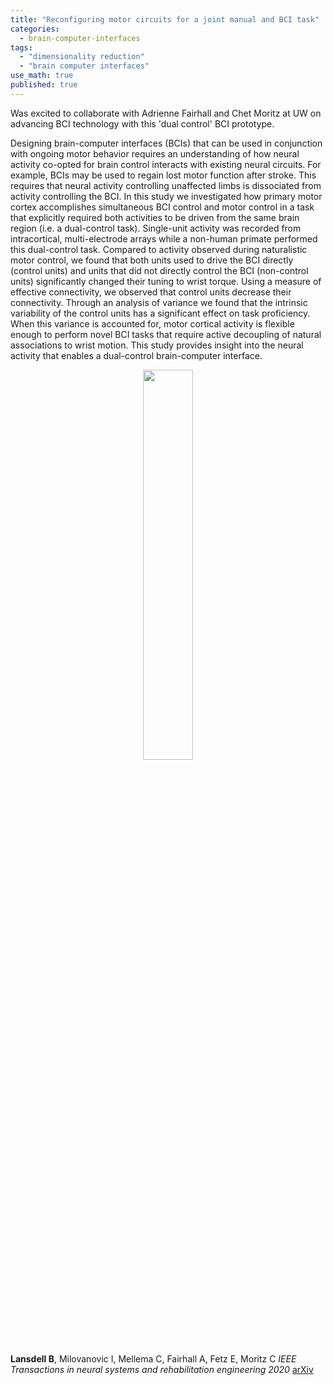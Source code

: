 ```yaml
---
title: "Reconfiguring motor circuits for a joint manual and BCI task"
categories:
  - brain-computer-interfaces
tags:
  - "dimensionality reduction"
  - "brain computer interfaces"
use_math: true
published: true
---
```


Was excited to collaborate with Adrienne Fairhall and Chet Moritz at UW on advancing BCI technology with this 'dual control' BCI prototype.

Designing brain-computer interfaces (BCIs) that can be used in conjunction with ongoing motor behavior requires an understanding of how neural activity co-opted for brain control interacts with existing neural circuits. For example, BCIs may be used to regain lost motor function after stroke. This requires that neural activity controlling unaffected limbs is dissociated from activity controlling the BCI. In this study we investigated how primary motor cortex accomplishes simultaneous BCI control and motor control in a task that explicitly required both activities to be driven from the same brain region (i.e. a dual-control task). Single-unit activity was recorded from intracortical, multi-electrode arrays while a non-human primate performed this dual-control task. Compared to activity observed during naturalistic motor control, we found that both units used to drive the BCI directly (control units) and units that did not directly control the BCI (non-control units) significantly changed their tuning to wrist torque. Using a measure of effective connectivity, we observed that control units decrease their connectivity. Through an analysis of variance we found that the intrinsic variability of the control units has a significant effect on task proficiency. When this variance is accounted for, motor cortical activity is flexible enough to perform novel BCI tasks that require active decoupling of natural associations to wrist motion. This study provides insight into the neural activity that enables a dual-control brain-computer interface. 

<p style="text-align: center"><img src="../../images/Figure%201_monkey.png" width="40%" align="middle"></p>

**Lansdell B**, Milovanovic I, Mellema C, Fairhall A, Fetz E, Moritz C *IEEE Transactions in neural systems and rehabilitation engineering 2020* [arXiv](https://arxiv.org/abs/1702.07368)

